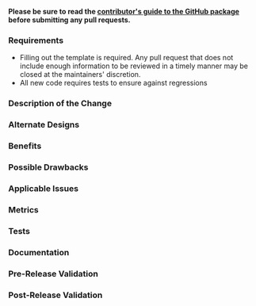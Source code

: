 **Please be sure to read the [contributor's guide to the GitHub package](https://github.com/atom/github/blob/master/CONTRIBUTING.md) before submitting any pull requests.**

### Requirements

* Filling out the template is required. Any pull request that does not include enough information to be reviewed in a timely manner may be closed at the maintainers' discretion.
* All new code requires tests to ensure against regressions

### Description of the Change

<!--

Please start with a short (5-10 word) description and elaborate and provide context as you see fit.

We must be able to understand the design of your change from this description. If we can't get a good idea of what the code will be doing from the description here, the pull request may be closed at the maintainers' discretion. Keep in mind that the maintainer reviewing this PR may not be familiar with or have worked with the code here recently, so please walk us through the concepts.

-->

### Alternate Designs

<!-- Explain what other alternates were considered and why the proposed version was selected -->

### Benefits

<!-- What benefits will be realized by the code change? -->

### Possible Drawbacks

<!-- What are the possible side-effects or negative impacts of the code change? -->

### Applicable Issues

<!-- Enter any applicable Issues here -->

### Metrics

<!-- What metrics are associated with this code change and what questions can they help us answer? -->

### Tests

<!-- What tests were added / will be added to help protect against future regressions? -->

### Documentation

<!-- Describe the documentation added or improved -->

### Pre-Release Validation

<!-- What hypotheses need to be validated/invalidated prior to releasing this code change? -->

### Post-Release Validation

<!-- What hypotheses need to be validated/invalidated once this change is released? -->


